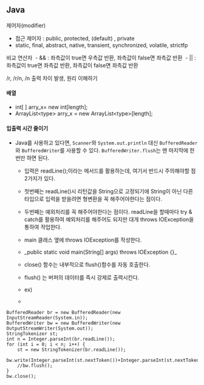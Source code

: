 
## Java

제어자(modifier)
- 접근 제어자 : public, protected, (default) , private
- static, final, abstract, native, transient, synchronized, volatile, strictfp

비교 연산자
 - && : 좌측값이 true면 우측값 반환, 좌측값이 false면 좌측값 반환
 - || : 좌측값이 true면 좌측값 반환, 좌측값이 false면 좌측값 반환

/r, /r/n, /n 출력 차이 발생, 원리 이해하기

#### 배열
- int\[ \] arry_x= new int\[length\];
- ArrayList\<type\> arry_x = new ArrayList\<type\>\[length\];

#### 입출력 시간 줄이기
- Java를 사용하고 있다면, `Scanner`와 `System.out.println` 대신 `BufferedReader`와 `BufferedWriter`를 사용할 수 있다. `BufferedWriter.flush`는 맨 마지막에 한 번만 하면 된다.
	- 입력은 readLine();이라는 메서드를 활용하는데, 여기서 반드시 주의해야할 점 2가지가 있다.
	
	- 첫번째는 readLine()시 리턴값을 String으로 고정되기에 String이 아닌 다른타입으로 입력을 받을려면 형변환을 꼭 해주어야한다는 점이다.
	
	- 두번째는 예외처리를 꼭 해주어야한다는 점이다. readLine을 할때마다 try & catch를 활용하여 예외처리를 해주어도 되지만 대개 throws IOException을 통하여 작업한다.
	
	- main 클래스 옆에 throws IOException를 작성한다.
	- \_public static void main(String\[\] args) throws IOException {}_
	
	- close() 함수는 내부적으로 flush()함수를 자동 호출한다.
	- flush() 는 버퍼의 데이터를 즉시 강제로 출력시킨다.
	
	- ex)
	- ```
```
BufferedReader br = new BufferedReader(new InputStreamReader(System.in));
BufferedWriter bw = new BufferedWriter(new OutputStreamWriter(System.out));
StringTokenizer st;
int n = Integer.parseInt(br.readLine());
for (int i = 0; i < n; i++) {
	st = new StringTokenizer(br.readLine());
	bw.write(Integer.parseInt(st.nextToken())+Integer.parseInt(st.nextToken())+"\n");
	//bw.flush();
}
bw.close();
```
